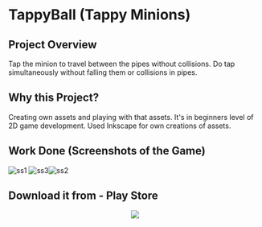 # TappyBall (Tappy Minions)

## Project Overview

Tap the minion to travel between the pipes without collisions. Do tap simultaneously without falling them or collisions in pipes.

## Why this Project?

Creating own assets and playing with that assets. It's in beginners level of 2D game development. Used Inkscape for own creations of assets. 

## Work Done (Screenshots of the Game)

![ss1](https://user-images.githubusercontent.com/27482105/41189765-81e468f4-6bf0-11e8-986a-a9406cd19374.JPG) 
![ss3](https://user-images.githubusercontent.com/27482105/41189791-fdc9ca4a-6bf0-11e8-87d4-7d7ac4385386.JPG)![ss2](https://user-images.githubusercontent.com/27482105/41189766-8233b2c4-6bf0-11e8-8fd1-66f08086702d.JPG)


## Download it from - Play Store

<p align="center">
    <a href="https://play.google.com/store/apps/details?id=com.GeeksWolfpack.TheTappyMinions"><img src="imgs/play.png"></a>
</p>
